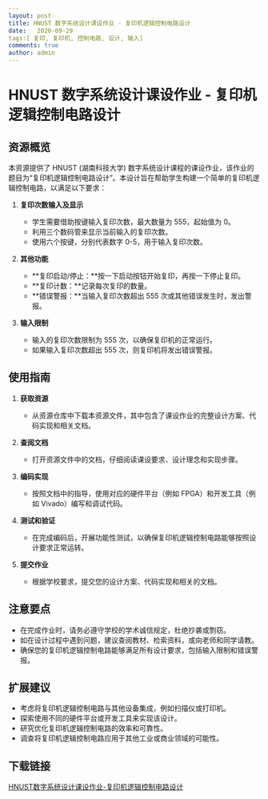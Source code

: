 ```yaml
---
layout: post
title: HNUST 数字系统设计课设作业 - 复印机逻辑控制电路设计
date:   2020-09-29
tags:[ 复印, 复印机, 控制电路, 设计, 输入]
comments: true
author: admin
---
```

# HNUST 数字系统设计课设作业 - 复印机逻辑控制电路设计

## 资源概览

本资源提供了 HNUST (湖南科技大学) 数字系统设计课程的课设作业，该作业的题目为“复印机逻辑控制电路设计”。本设计旨在帮助学生构建一个简单的复印机逻辑控制电路，以满足以下要求：

1. **复印次数输入及显示**
   - 学生需要借助按键输入复印次数，最大数量为 555，起始值为 0。
   - 利用三个数码管来显示当前输入的复印次数。
   - 使用六个按键，分别代表数字 0-5，用于输入复印次数。

2. **其他功能**
   - **复印启动/停止：**按一下启动按钮开始复印，再按一下停止复印。
   - **复印计数：**记录每次复印的数量。
   - **错误警报：**当输入复印次数超出 555 次或其他错误发生时，发出警报。

3. **输入限制**
   - 输入的复印次数限制为 555 次，以确保复印机的正常运行。
   - 如果输入复印次数超出 555 次，则复印机将发出错误警报。

## 使用指南

1. **获取资源**
   - 从资源仓库中下载本资源文件，其中包含了课设作业的完整设计方案、代码实现和相关文档。

2. **查阅文档**
   - 打开资源文件中的文档，仔细阅读课设要求、设计理念和实现步骤。

3. **编码实现**
   - 按照文档中的指导，使用对应的硬件平台（例如 FPGA）和开发工具（例如 Vivado）编写和调试代码。

4. **测试和验证**
   - 在完成编码后，开展功能性测试，以确保复印机逻辑控制电路能够按照设计要求正常运转。

5. **提交作业**
   - 根据学校要求，提交您的设计方案、代码实现和相关的文档。

## 注意要点

- 在完成作业时，请务必遵守学校的学术诚信规定，杜绝抄袭或剽窃。
- 如在设计过程中遇到问题，建议查阅教材、检索资料，或向老师和同学请教。
- 确保您的复印机逻辑控制电路能够满足所有设计要求，包括输入限制和错误警报。

## 扩展建议

- 考虑将复印机逻辑控制电路与其他设备集成，例如扫描仪或打印机。
- 探索使用不同的硬件平台或开发工具来实现该设计。
- 研究优化复印机逻辑控制电路的效率和可靠性。
- 调查将复印机逻辑控制电路应用于其他工业或商业领域的可能性。

## 下载链接

[HNUST数字系统设计课设作业-复印机逻辑控制电路设计](https://pan.quark.cn/s/f25c19e73cbe)